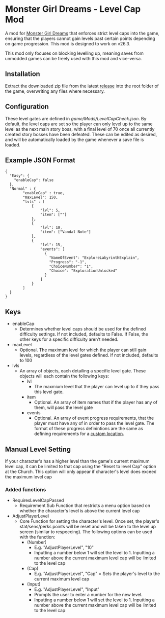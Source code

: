 # Monster Girl Dreams - Level Cap Mod

A mod for [Monster Girl Dreams](https://threshold.itch.io/monster-girl-dreams) that enforces strict level caps into the game, ensuring that the players cannot gain levels past certain points depending on game progression. This mod is designed to work on v26.3.

This mod only focuses on blocking levelling up, meaning saves from unmodded games can be freely used with this mod and vice-versa.

## Installation

Extract the downloaded zip file from the latest [release](https://github.com/Demojay/MGD-Level-Cap-Mod/releases/latest) into the root folder of the game, overwriting any files where necessary.

## Configuration

These level gates are defined in _game/Mods/LevelCapCheck.json_. By default, the level caps are set so the player can only level up to the same level as the next main story boss, with a final level of 70 once all currently created story bosses have been defeated. These can be edited as desired, and will be automatically loaded by the game whenever a save file is loaded.

## Example JSON Format

```
{
  "Easy": {
    "enableCap": false
  },
  "Normal" : {
        "enableCap" : true,
        "maxLevel": 150,
        "lvls" : [
            {
                "lvl": 5,
                "item": [""]
            },
            {
                "lvl": 10,
                "item": ["Vandal Note"]
            },
            {
                "lvl": 15,
                "events": [
                  {
                    "NameOfEvent": "ExploreLabyrinthExplain",
                    "Progress": "-1",
                    "ChoiceNumber": "1",
                    "Choice": "ExplorationUnlocked"
                  }
                ]
            }
        ]
  }
}
```

## Keys

- enableCap
  - Determines whether level caps should be used for the defined difficulty settings. If not included, defaults to False. If False, the other keys for a specific difficulty aren't needed.
- maxLevel
  - Optional. The maximum level for which the player can still gain levels, regardless of the level gates defined. If not included, defaults to 100
- lvls
  - An array of objects, each detailing a specific level gate. These objects will each contain the following keys:
    - lvl
      - The maxmium level that the player can level up to if they pass this level gate.
    - item
      - Optional. An array of item names that if the player has any of them, will pass the level gate
    - events
      - Optional. An array of event progress requirements, that the player must have any of in order to pass the level gate. The format of these progress definintions are the same as defining requirements for a [custom location](https://mgd-modding-docs.readthedocs.io/Doc/Manual/Adventures/Adventures.html#requires-requiresevent).

## Manual Level Setting

If your character's has a higher level than the game's current maximum level cap, it can be limited to that cap using the "Reset to level Cap" option at the Church. This option will only appear if character's level does exceed the maximum level cap

### Added functions

- RequiresLevelCapPassed
  - Requirement Sub Function that restricts a menu option based on whether the character's level is above the current level cap
- AdjustPlayerLevel
  - Core Function for setting the character's level. Once set, the player's stat/sens/perks points will be reset and will be taken to the level up screen (similar to respeccing). The following options can be used with the function:
    - (Number)
      - E.g. "AdjustPlayerLevel", "10"
      - Inputting a number below 1 will set the level to 1. Inputting a number above the current maximum level cap will be limited to the level cap
    - (Cap)
      - E.g. "AdjustPlayerLevel", "Cap"
      = Sets the player's level to the current maximum level cap
    - (Input)
      - E.g. "AdjustPlayerLevel", "Input"
      - Prompts the user to enter a number for the new level.
      - Inputting a number below 1 will set the level to 1. Inputting a number above the current maximum level cap will be limited to the level cap
